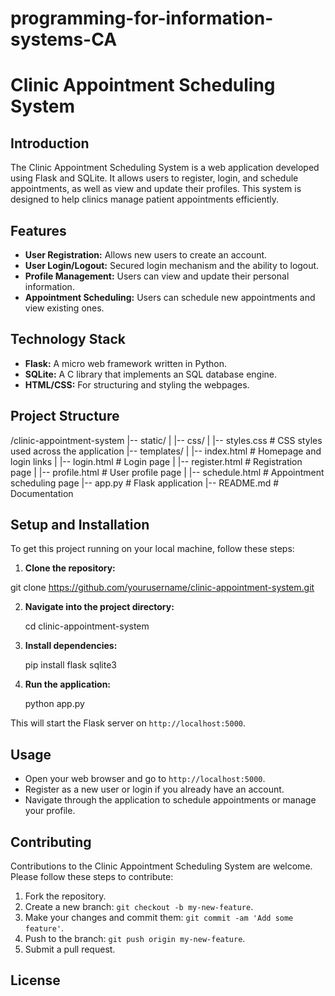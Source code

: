 # programming-for-information-systems-CA

# Clinic Appointment Scheduling System

## Introduction
The Clinic Appointment Scheduling System is a web application developed using Flask and SQLite. It allows users to register, login, and schedule appointments, as well as view and update their profiles. This system is designed to help clinics manage patient appointments efficiently.

## Features
- **User Registration:** Allows new users to create an account.
- **User Login/Logout:** Secured login mechanism and the ability to logout.
- **Profile Management:** Users can view and update their personal information.
- **Appointment Scheduling:** Users can schedule new appointments and view existing ones.

## Technology Stack
- **Flask:** A micro web framework written in Python.
- **SQLite:** A C library that implements an SQL database engine.
- **HTML/CSS:** For structuring and styling the webpages.

## Project Structure

/clinic-appointment-system
|-- static/
| |-- css/
| |-- styles.css # CSS styles used across the application
|-- templates/
| |-- index.html # Homepage and login links
| |-- login.html # Login page
| |-- register.html # Registration page
| |-- profile.html # User profile page
| |-- schedule.html # Appointment scheduling page
|-- app.py # Flask application
|-- README.md # Documentation


## Setup and Installation
To get this project running on your local machine, follow these steps:

1. **Clone the repository:**

git clone https://github.com/yourusername/clinic-appointment-system.git

2. **Navigate into the project directory:**
   
    cd clinic-appointment-system

4. **Install dependencies:**

   pip install flask sqlite3

6. **Run the application:**

   python app.py


This will start the Flask server on `http://localhost:5000`.

## Usage
- Open your web browser and go to `http://localhost:5000`.
- Register as a new user or login if you already have an account.
- Navigate through the application to schedule appointments or manage your profile.

## Contributing
Contributions to the Clinic Appointment Scheduling System are welcome. Please follow these steps to contribute:

1. Fork the repository.
2. Create a new branch: `git checkout -b my-new-feature`.
3. Make your changes and commit them: `git commit -am 'Add some feature'`.
4. Push to the branch: `git push origin my-new-feature`.
5. Submit a pull request.

## License



